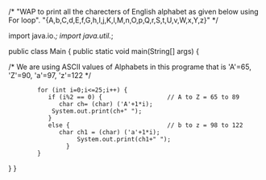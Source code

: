 /* "WAP to print all the charecters of English alphabet as given below using For loop".
          "{A,b,C,d,E,f,G,h,I,j,K,l,M,n,O,p,Q,r,S,t,U,v,W,x,Y,z}"
*/



import java.io.*;
import java.util.*;

public class Main {
    public static void main(String[] args) {

/* We are using ASCII values of Alphabets in this programe that is 'A'=65, 'Z'=90, 'a'=97, 'z'=122 */
            
            for (int i=0;i<=25;i++) {          
               if (i%2 == 0) {                  // A to Z = 65 to 89
                  char ch= (char) ('A'+1*i);
                System.out.print(ch+" ");
               }
               else {                           // b to z = 98 to 122 
                  char ch1 = (char) ('a'+1*i);
                       System.out.print(ch1+" ");
                    }
            }
   }
} 
